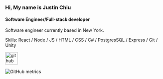 ### Hi, My name is Justin Chiu
#### Software Engineer/Full-stack developer
Software engineer currently based in New York.

Skills: React / Node / JS / HTML / CSS / C# / PostgresSQL / Express / Git / Unity



[<img src='https://cdn.jsdelivr.net/npm/simple-icons@3.0.1/icons/github.svg' alt='github' height='40'>](https://github.com/justinchiu25)  

![GitHub metrics](https://metrics.lecoq.io/justinchiu25)  

